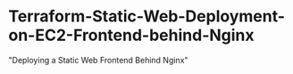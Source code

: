 # Terraform-Static-Web-Deployment-on-EC2-Frontend-behind-Nginx
"Deploying a Static Web Frontend Behind Nginx"
